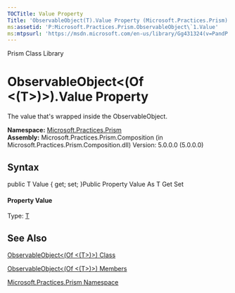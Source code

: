 ```yaml
---
TOCTitle: Value Property
Title: 'ObservableObject(T).Value Property (Microsoft.Practices.Prism)'
ms:assetid: 'P:Microsoft.Practices.Prism.ObservableObject\`1.Value'
ms:mtpsurl: 'https://msdn.microsoft.com/en-us/library/Gg431324(v=PandP.50)'
---
```


Prism Class Library

ObservableObject&lt;(Of &lt;(T&gt;)&gt;).Value Property
===========================================================

The value that's wrapped inside the ObservableObject.

**Namespace:** [Microsoft.Practices.Prism](https://msdn.microsoft.com/n:microsoft.practices.prism)
**Assembly:** Microsoft.Practices.Prism.Composition (in Microsoft.Practices.Prism.Composition.dll) Version: 5.0.0.0 (5.0.0.0)

## Syntax


<span id="syntaxToggle"></span>public T Value { get; set; }Public Property Value As T Get Set
#### Property Value

Type: [T](https://msdn.microsoft.com/t:microsoft.practices.prism.observableobject%601)

See Also
--------


[ObservableObject&lt;(Of &lt;(T&gt;)&gt;) Class](https://msdn.microsoft.com/t:microsoft.practices.prism.observableobject%601)

[ObservableObject&lt;(Of &lt;(T&gt;)&gt;) Members](https://msdn.microsoft.com/allmembers.t:microsoft.practices.prism.observableobject%601)

[Microsoft.Practices.Prism Namespace](https://msdn.microsoft.com/n:microsoft.practices.prism)
